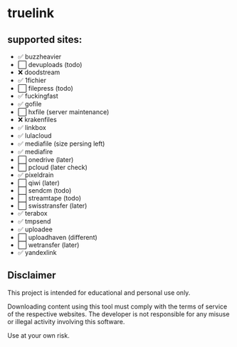 # truelink

## supported sites:
- ✅ buzzheavier
- ⬜ devuploads (todo)
- ❌ doodstream
- ✅ 1fichier
- ⬜ filepress (todo)
- ✅ fuckingfast
- ✅ gofile
- ⬜️ hxfile (server maintenance)
- ❌ krakenfiles
- ✅ linkbox
- ✅ lulacloud
- ✅ mediafile (size persing left)
- ✅ mediafire
- ⬜ onedrive (later)
- ⬜ pcloud (later check)
- ✅ pixeldrain
- ⬜ qiwi (later)
- ⬜ sendcm (todo)
- ⬜ streamtape (todo)
- ⬜ swisstransfer (later)
- ✅ terabox
- ✅ tmpsend
- ✅ uploadee
- ⬜ uploadhaven (different)
- ⬜ wetransfer (later)
- ✅ yandexlink

## Disclaimer

This project is intended for educational and personal use only.

Downloading content using this tool must comply with the terms of service of the respective websites. The developer is not responsible for any misuse or illegal activity involving this software.

Use at your own risk.
